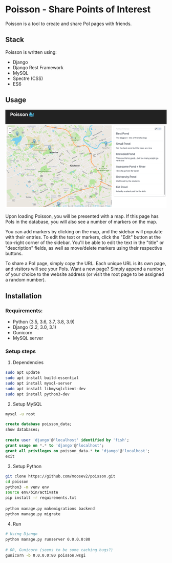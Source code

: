 # Poisson - Share Points of Interest

Poisson is a tool to create and share PoI pages with friends. 

## Stack

Poisson is written using:

- Django
- Django Rest Framework
- MySQL
- Spectre (CSS)
- ES6

## Usage
![Poisson Screenshot](images/screenshot.png?raw=true "Poisson Screenshot")

Upon loading Poisson, you will be presented with a map. If this page has PoIs in the database, you will also see a number of markers on the map.

You can add markers by clicking on the map, and the sidebar will populate with their entries. To edit the text or markers, click the "Edit" button at the top-right corner of the sidebar. You'll be able to edit the text in the "title" or "description" fields, as well as move/delete markers using their respective buttons.

To share a PoI page, simply copy the URL. Each unique URL is its own page, and visitors will see your PoIs. Want a new page? Simply append a number of your choice to the website address (or visit the root page to be assigned a random number).

## Installation

### Requirements:

- Python (3.5, 3.6, 3.7, 3.8, 3.9)
- Django (2.2, 3.0, 3.1)
- Gunicorn
- MySQL server

### Setup steps

1. Dependencies

```sh
sudo apt update
sudo apt install build-essential
sudo apt install mysql-server
sudo apt install libmysqlclient-dev
sudo apt install python3-dev
```

2. Setup MySQL

```sh
mysql -u root
```

```sql
create database poisson_data;
show databases;

create user 'django'@'localhost' identified by 'fish';
grant usage on *.* to 'django'@'localhost';
grant all privileges on poisson_data.* to 'django'@'localhost';
exit
```

3. Setup Python

```sh
git clone https://github.com/moosev2/poisson.git
cd poisson
python3 -m venv env
source env/bin/activate
pip install -r requirements.txt

python manage.py makemigrations backend
python manage.py migrate
```

4. Run

```sh
# Using Django
python manage.py runserver 0.0.0.0:80

# OR, Gunicorn (seems to be some caching bugs?)
gunicorn -b 0.0.0.0:80 poisson.wsgi
```



